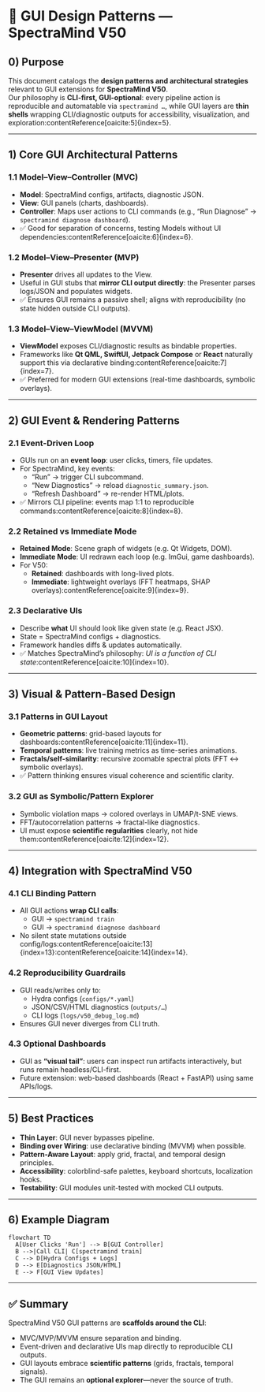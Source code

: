 # 🎨 GUI Design Patterns — SpectraMind V50

## 0) Purpose

This document catalogs the **design patterns and architectural strategies** relevant to GUI extensions for **SpectraMind V50**.  
Our philosophy is **CLI-first, GUI-optional**: every pipeline action is reproducible and automatable via `spectramind …`, while GUI layers are **thin shells** wrapping CLI/diagnostic outputs for accessibility, visualization, and exploration:contentReference[oaicite:5]{index=5}.

---

## 1) Core GUI Architectural Patterns

### 1.1 Model–View–Controller (MVC)
- **Model**: SpectraMind configs, artifacts, diagnostic JSON.  
- **View**: GUI panels (charts, dashboards).  
- **Controller**: Maps user actions to CLI commands (e.g., “Run Diagnose” → `spectramind diagnose dashboard`).  
- ✅ Good for separation of concerns, testing Models without UI dependencies:contentReference[oaicite:6]{index=6}.

### 1.2 Model–View–Presenter (MVP)
- **Presenter** drives all updates to the View.  
- Useful in GUI stubs that **mirror CLI output directly**: the Presenter parses logs/JSON and populates widgets.  
- ✅ Ensures GUI remains a passive shell; aligns with reproducibility (no state hidden outside CLI outputs).

### 1.3 Model–View–ViewModel (MVVM)
- **ViewModel** exposes CLI/diagnostic results as bindable properties.  
- Frameworks like **Qt QML, SwiftUI, Jetpack Compose** or **React** naturally support this via declarative binding:contentReference[oaicite:7]{index=7}.  
- ✅ Preferred for modern GUI extensions (real-time dashboards, symbolic overlays).

---

## 2) GUI Event & Rendering Patterns

### 2.1 Event-Driven Loop
- GUIs run on an **event loop**: user clicks, timers, file updates.  
- For SpectraMind, key events:  
  - “Run” → trigger CLI subcommand.  
  - “New Diagnostics” → reload `diagnostic_summary.json`.  
  - “Refresh Dashboard” → re-render HTML/plots.  
- ✅ Mirrors CLI pipeline: events map 1:1 to reproducible commands:contentReference[oaicite:8]{index=8}.

### 2.2 Retained vs Immediate Mode
- **Retained Mode**: Scene graph of widgets (e.g. Qt Widgets, DOM).  
- **Immediate Mode**: UI redrawn each loop (e.g. ImGui, game dashboards).  
- For V50:  
  - **Retained**: dashboards with long-lived plots.  
  - **Immediate**: lightweight overlays (FFT heatmaps, SHAP overlays):contentReference[oaicite:9]{index=9}.

### 2.3 Declarative UIs
- Describe **what** UI should look like given state (e.g. React JSX).  
- State = SpectraMind configs + diagnostics.  
- Framework handles diffs & updates automatically.  
- ✅ Matches SpectraMind’s philosophy: *UI is a function of CLI state*:contentReference[oaicite:10]{index=10}.

---

## 3) Visual & Pattern-Based Design

### 3.1 Patterns in GUI Layout
- **Geometric patterns**: grid-based layouts for dashboards:contentReference[oaicite:11]{index=11}.  
- **Temporal patterns**: live training metrics as time-series animations.  
- **Fractals/self-similarity**: recursive zoomable spectral plots (FFT ↔ symbolic overlays).  
- ✅ Pattern thinking ensures visual coherence and scientific clarity.

### 3.2 GUI as Symbolic/Pattern Explorer
- Symbolic violation maps → colored overlays in UMAP/t-SNE views.  
- FFT/autocorrelation patterns → fractal-like diagnostics.  
- UI must expose **scientific regularities** clearly, not hide them:contentReference[oaicite:12]{index=12}.

---

## 4) Integration with SpectraMind V50

### 4.1 CLI Binding Pattern
- All GUI actions **wrap CLI calls**:  
  - GUI → `spectramind train`  
  - GUI → `spectramind diagnose dashboard`  
- No silent state mutations outside config/logs:contentReference[oaicite:13]{index=13}:contentReference[oaicite:14]{index=14}.

### 4.2 Reproducibility Guardrails
- GUI reads/writes only to:  
  - Hydra configs (`configs/*.yaml`)  
  - JSON/CSV/HTML diagnostics (`outputs/…`)  
  - CLI logs (`logs/v50_debug_log.md`)  
- Ensures GUI never diverges from CLI truth.

### 4.3 Optional Dashboards
- GUI as **“visual tail”**: users can inspect run artifacts interactively, but runs remain headless/CLI-first.  
- Future extension: web-based dashboards (React + FastAPI) using same APIs/logs.

---

## 5) Best Practices

- **Thin Layer**: GUI never bypasses pipeline.  
- **Binding over Wiring**: use declarative binding (MVVM) when possible.  
- **Pattern-Aware Layout**: apply grid, fractal, and temporal design principles.  
- **Accessibility**: colorblind-safe palettes, keyboard shortcuts, localization hooks.  
- **Testability**: GUI modules unit-tested with mocked CLI outputs.  

---

## 6) Example Diagram

```mermaid
flowchart TD
  A[User Clicks 'Run'] --> B[GUI Controller]
  B -->|Call CLI| C[spectramind train]
  C --> D[Hydra Configs + Logs]
  D --> E[Diagnostics JSON/HTML]
  E --> F[GUI View Updates]
````

---

## ✅ Summary

SpectraMind V50 GUI patterns are **scaffolds around the CLI**:

* MVC/MVP/MVVM ensure separation and binding.
* Event-driven and declarative UIs map directly to reproducible CLI outputs.
* GUI layouts embrace **scientific patterns** (grids, fractals, temporal signals).
* The GUI remains an **optional explorer**—never the source of truth.

```
